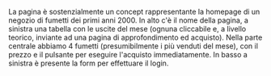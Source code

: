 La pagina è sostenzialmente un concept rappresentante la homepage di un negozio di fumetti dei primi anni 2000.
In alto c'è il nome della pagina, a sinistra una tabella con le uscite del mese (ognuna cliccabile e, a livello teorico, inviante ad una pagina di approfondimento ed acquisto).
Nella parte centrale abbiamo 4 fumetti (presumibilmente i più venduti del mese), con il prezzo e il pulsante per eseguire l'acquisto immediatamente.
In basso a sinistra è presente la form per effettuare il login.